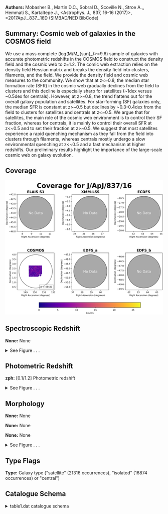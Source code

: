 

**Authors:** Mobasher B., Martin D.C., Sobral D., Scoville N., Stroe A.,, Hemmati S., Kartaltepe J., <Astrophys. J., 837, 16-16 (2017)>, =2017ApJ...837...16D (SIMBAD/NED BibCode)

## Summary: Cosmic web of galaxies in the COSMOS field

We use a mass complete (log(M/M_{sun}_)>=9.6) sample of galaxies with accurate photometric redshifts in the COSMOS field to construct the density field and the cosmic web to z=1.2. The comic web extraction relies on the density field Hessian matrix and breaks the density field into clusters, filaments, and the field. We provide the density field and cosmic web measures to the community. We show that at z<~0.8, the median star formation rate (SFR) in the cosmic web gradually declines from the field to clusters and this decline is especially sharp for satellites (~1dex versus ~0.5dex for centrals). However, at z>~0.8, the trend flattens out for the overall galaxy population and satellites. For star-forming (SF) galaxies only, the median SFR is constant at z>~0.5 but declines by ~0.3-0.4dex from the field to clusters for satellites and centrals at z<~0.5. We argue that for satellites, the main role of the cosmic web environment is to control their SF fraction, whereas for centrals, it is mainly to control their overall SFR at z<~0.5 and to set their fraction at z>~0.5. We suggest that most satellites experience a rapid quenching mechanism as they fall from the field into clusters through filaments, whereas centrals mostly undergo a slow environmental quenching at z<~0.5 and a fast mechanism at higher redshifts. Our preliminary results highlight the importance of the large-scale cosmic web on galaxy evolution.

## Coverage 

 

 
![](https://github.com/joshgithubbin/Sherlock-DDF/blob/main/pages/J_ApJ_837_16/im/coverage.png?raw=true)

## Spectroscopic Redshift 



**None:** None 




<details><summary>See Figure . . .</summary>

![](https://github.com/joshgithubbin/Sherlock-DDF/blob/main/pages/J_ApJ_837_16/im/ZSP.png?raw=true)

</details>

## Photometric Redshift 



**zph:** [0.1/1.2] Photometric redshift 




<details><summary>See Figure . . .</summary>

![](https://github.com/joshgithubbin/Sherlock-DDF/blob/main/pages/J_ApJ_837_16/im//ZPH.png?raw=true)

</details>

## Morphology 



**None:** None 

**None:** None 

**None:** None 




<details><summary>See Figure . . .</summary>

![](https://github.com/joshgithubbin/Sherlock-DDF/blob/main/pages/J_ApJ_837_16/im//morphology.png?raw=true)

</details>
                      
## Type Flags 



**Type:** Galaxy type ("satellite" (21316 occurrences), "isolated" (16874 occurrences) or "central")



## Catalogue Schema 



<details>
<summary>table1.dat catalogue schema</summary>

| Bytes   | Format   | Units   | Label      | Explanations                                                                                                                                                                                                                                                                                                                                                                                                                                                                                                                                                                                                                                                                                                                                                                                                    |
|:--------|:---------|:--------|:-----------|:----------------------------------------------------------------------------------------------------------------------------------------------------------------------------------------------------------------------------------------------------------------------------------------------------------------------------------------------------------------------------------------------------------------------------------------------------------------------------------------------------------------------------------------------------------------------------------------------------------------------------------------------------------------------------------------------------------------------------------------------------------------------------------------------------------------|
| 1-  6   | I6       | ---     | COSMOS2015 | Original sequence number in Laigle+ 2016, J/ApJS/224/24                                                                                                                                                                                                                                                                                                                                                                                                                                                                                                                                                                                                                                                                                                                                                         |
| 8- 17   | F10.6    | deg     | RAdeg      | Right Ascension in decimal degrees (J2000)                                                                                                                                                                                                                                                                                                                                                                                                                                                                                                                                                                                                                                                                                                                                                                      |
| 19- 26  | F8.6     | deg     | DEdeg      | Declination in decimal degrees (J2000)                                                                                                                                                                                                                                                                                                                                                                                                                                                                                                                                                                                                                                                                                                                                                                          |
| 28- 33  | F6.4     | ---     | zph        | [0.1/1.2] Photometric redshift                                                                                                                                                                                                                                                                                                                                                                                                                                                                                                                                                                                                                                                                                                                                                                                  |
| 35- 39  | F5.2     | Mpc-2   | Den        | [0.01/93] Density                                                                                                                                                                                                                                                                                                                                                                                                                                                                                                                                                                                                                                                                                                                                                                                               |
| 41- 45  | F5.2     | ---     | Oden       | [0/37.3] Density divided by the median density at each redshift                                                                                                                                                                                                                                                                                                                                                                                                                                                                                                                                                                                                                                                                                                                                                 |
| 47- 54  | F8.6     | ---     | SCl        | [0/0.9] Cluster signal, resemblance of the local geometry to a cluster                                                                                                                                                                                                                                                                                                                                                                                                                                                                                                                                                                                                                                                                                                                                          |
| 56- 63  | F8.6     | ---     | SFil       | [0/0.9] Filament signal, resemblance of the local geometry to a filament                                                                                                                                                                                                                                                                                                                                                                                                                                                                                                                                                                                                                                                                                                                                        |
| 65- 72  | A8       | ---     | CWE        | Cosmic Web Environment (1)                                                                                                                                                                                                                                                                                                                                                                                                                                                                                                                                                                                                                                                                                                                                                                                      |
| 74- 77  | I4       | ---     | Group      | [1/7231]?=-99 Group ID (2)                                                                                                                                                                                                                                                                                                                                                                                                                                                                                                                                                                                                                                                                                                                                                                                      |
| 79- 81  | I3       | ---     | Ngroup     | [2/377]?=-99 Number of members in Group                                                                                                                                                                                                                                                                                                                                                                                                                                                                                                                                                                                                                                                                                                                                                                         |
| 83- 91  | A9       | ---     | Type       | Galaxy type ("satellite" (21316 occurrences), "isolated" (16874 occurrences) or "central")                                                                                                                                                                                                                                                                                                                                                                                                                                                                                                                                                                                                                                                                                                                      |
| 93- 93  | I1       | ---     | Flag       | Flag (1=Objects that are close to the edge or masked area; not used for the analysis) Note (1): "cluster" (4926 occurrences), "filament" (17902 occurrences) or "field" (22593 occurrences)); see Section 3.4. The median density of our sample galaxies in clusters, filaments, and the field is 8.61, 3.09, and 1.53Mpc^-2^, respectively. Note (2): We select the most massive galaxy in each group as a central and the rest as satellites. Galaxies that are not associated with any galaxy group (isolated) are either centrals whose satellites, in principle, are too faint to be detected in our volume-limited sample or they are ejected satellites orbiting beyond their halo's virial radius. We rely on our sample galaxies (our volume-limited-like sample) to identify groups. See section 3.5. |

**Note**: "cluster" (4926 occurrences), "filament" (17902 occurrences) or
          "field" (22593 occurrences)); see Section 3.4.
          The median density of our sample galaxies in clusters, filaments, and
          the field is 8.61, 3.09, and 1.53Mpc^-2^, respectively.
Note (2): We select the most massive galaxy in each group as a central and the
          rest as satellites. Galaxies that are not associated with any galaxy
          group (isolated) are either centrals whose satellites, in principle,
          are too faint to be detected in our volume-limited sample or they are
          ejected satellites orbiting beyond their halo's virial radius. We rely
          on our sample galaxies (our volume-limited-like sample) to identify
          groups. See section 3.5.

</details>

        
        